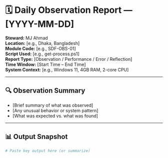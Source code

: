 
# 🗓️ Daily Observation Report — [YYYY-MM-DD]

**Steward:** MJ Ahmad  
**Location:** [e.g., Dhaka, Bangladesh]  
**Module Code:** [e.g., SDF-OBS-01]  
**Script Used:** [e.g., get-process.ps1]  
**Report Type:** [Observation / Performance / Error / Reflection]  
**Time Window:** [Start Time – End Time]  
**System Context:** [e.g., Windows 11, 4GB RAM, 2-core CPU]

---

## 🔍 Observation Summary

- [Brief summary of what was observed]
- [Any unusual behavior or system pattern]
- [What was expected vs. what was found]

---

## 📊 Output Snapshot

```powershell
# Paste key output here (or summarize)

